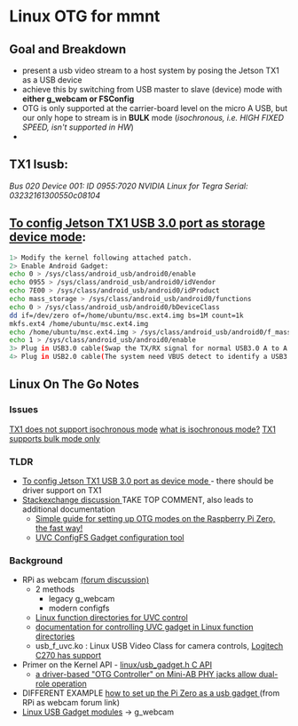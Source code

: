 # Linux OTG for mmnt

## Goal and Breakdown
* present a usb video stream to a host system by posing the Jetson TX1 as a USB device 
* achieve this by switching from USB master to slave (device) mode with **either g_webcam or FSConfig**
* OTG is only supported at the carrier-board level on the micro A USB, but our only hope to stream is in **BULK** mode (*isochronous, i.e. HIGH FIXED SPEED, isn't supported in HW*)
* 

## TX1 lsusb: 
*Bus 020 Device 001: ID 0955:7020 NVIDIA Linux for Tegra  Serial: 03232161300550c08104*

## [To config Jetson TX1 USB 3.0 port as storage device mode](https://devtalk.nvidia.com/default/topic/952472/jetson-tx1/jtx1_usb_as-device/post/4937794/#4937794):
```sh
1> Modify the kernel following attached patch.
2> Enable Android Gadget:
echo 0 > /sys/class/android_usb/android0/enable 
echo 0955 > /sys/class/android_usb/android0/idVendor 
echo 7E00 > /sys/class/android_usb/android0/idProduct 
echo mass_storage > /sys/class/android_usb/android0/functions 
echo 0 > /sys/class/android_usb/android0/bDeviceClass 
dd if=/dev/zero of=/home/ubuntu/msc.ext4.img bs=1M count=1k 
mkfs.ext4 /home/ubuntu/msc.ext4.img 
echo /home/ubuntu/msc.ext4.img > /sys/class/android_usb/android0/f_mass_storage/lun/file 
echo 1 > /sys/class/android_usb/android0/enable
3> Plug in USB3.0 cable(Swap the TX/RX signal for normal USB3.0 A to A extension cable)
4> Plug in USB2.0 cable(The system need VBUS detect to identify a USB3.0 host connected)
```
## Linux On The Go Notes
### Issues
[TX1 does not support isochronous mode](https://devtalk.nvidia.com/default/topic/1036885/jetson-tx1/tx1-usb-uvc-gadget-troubles/)
[what is isochronous mode?](https://arstechnica.com/civis/viewtopic.php?t=819870)
[TX1 supports bulk mode only](https://devtalk.nvidia.com/default/topic/1014096/how-to-set-tx2-otg-usb-as-device-mode-/)
### TLDR
* [To config Jetson TX1 USB 3.0 port as device mode ](https://devtalk.nvidia.com/default/topic/952472/jetson-tx1/jtx1_usb_as-device/post/4937794/#4937794) - there should be driver support on TX1
* [Stackexchange discussion ](https://raspberrypi.stackexchange.com/questions/51243/how-do-you-configure-the-pi-zero-to-act-as-a-usb-webcam-using-the-plug-in-camera) TAKE TOP COMMENT, also leads to additional documentation
  * [Simple guide for setting up OTG modes on the Raspberry Pi Zero, the fast way!](https://gist.github.com/gbaman/975e2db164b3ca2b51ae11e45e8fd40a)
  * [UVC ConfigFS Gadget configuration tool](https://gist.github.com/kbingham/c39c4cc7c20882a104c08df5206e2f9f)
### Background
* RPi as webcam [(forum discussion) ](https://www.raspberrypi.org/forums/viewtopic.php?t=148361)
  * 2 methods
    * legacy g_webcam
    * modern configfs
  *  [Linux function directories for UVC control](https://github.com/torvalds/linux/blob/master/Documentation/usb/gadget-testing.txt#L656)
  *  [documentation for controlling UVC gadget in Linux function directories](https://www.kernel.org/doc/Documentation/ABI/testing/configfs-usb-gadget-uvc)
  *  usb_f_uvc.ko :  Linux USB Video Class for camera controls, [Logitech C270 has support](http://www.ideasonboard.org/uvc/)
* Primer on the Kernel API - [linux/usb_gadget.h C API](http://www.linux-usb.org/gadget/)
  * [a driver-based "OTG Controller" on Mini-AB PHY jacks allow dual-role operation](https://www.kernel.org/doc/htmldocs/gadget/otg.html)
* DIFFERENT EXAMPLE [how to set up the Pi Zero as a usb gadget ](http://isticktoit.net/?p=1383)(from RPi as webcam forum link)
* [Linux USB Gadget modules](https://pi.gbaman.info/?p=699) -> g_webcam